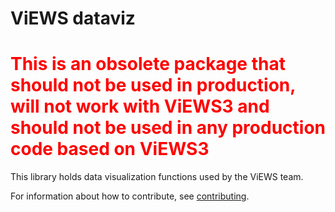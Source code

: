 # ViEWS dataviz

<h1 style="color:red;">This is an obsolete package that should not be used in production, will not work with ViEWS3 and should not be used in any production code based on ViEWS3</h1>

This library holds data visualization functions used by the ViEWS team.

For information about how to contribute, see
[contributing](https://github.com/prio-data/contributing).
